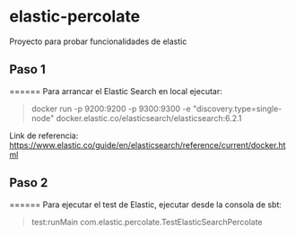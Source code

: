 # elastic-percolate
Proyecto para probar funcionalidades de elastic


## Paso 1
======
Para arrancar el Elastic Search en local ejecutar:
> docker run -p 9200:9200 -p 9300:9300 -e "discovery.type=single-node" docker.elastic.co/elasticsearch/elasticsearch:6.2.1

Link de referencia:
https://www.elastic.co/guide/en/elasticsearch/reference/current/docker.html


## Paso 2
======
Para ejecutar el test de Elastic, ejecutar desde la consola de sbt:

> test:runMain com.elastic.percolate.TestElasticSearchPercolate
